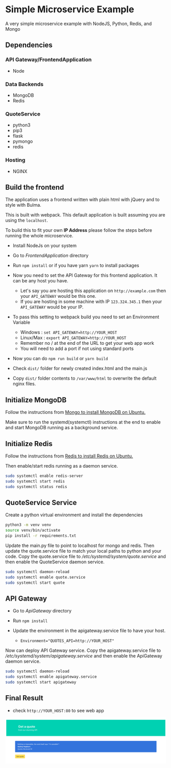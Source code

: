 # Simple Microservice Example

A very simple microservice example with NodeJS, Python, Redis, and Mongo

## Dependencies

### API Gateway/FrontendApplication
* Node

### Data Backends
* MongoDB
* Redis

### QuoteService
* python3
* pip3
* flask
* pymongo
* redis

### Hosting
* NGINX


## Build the frontend

The application uses a frontend written with plain html with jQuery and to style with Bulma.

This is built with webpack. This default application is built assuming you are using the `localhost`.

To build this to fit your own **IP Address** please follow the steps before running the whole microservice.

- Install NodeJs on your system

- Go to *FrontendApplication* directory

- Run `npm install` or if you have yarn `yarn` to install packages

- Now you need to set the API Gateway for this frontend application. It can be any host you have.
    - Let's say you are hosting this application on `http://example.com` then your `API_GATEWAY` would be this one.
    - If you are hosting in some machine with IP `123.324.345.1` then your `API_GATEWAY` would be your IP.

- To pass this setting to webpack build you need to set an Environment Variable
    - Windows : `set API_GATEWAY=http://YOUR_HOST`
    - Linux/Max : `export API_GATEWAY=http://YOUR_HOST`
    * Remember no / at the end of the URL to get your web app work
    * You will need to add a port if not using standard ports

- Now you can do `npm run build` or `yarn build`

- Check `dist/` folder for newly created index.html and the main.js

- Copy `dist/` folder contents to `/var/www/html` to overwrite the default nginx files.

## Initialize MongoDB

Follow the instructions from [Mongo to install MongoDB on Ubuntu.](https://www.mongodb.com/docs/manual/tutorial/install-mongodb-on-ubuntu/)

Make sure to run the systemd(systemctl) instructions at the end to enable and start MongoDB running as a background service.

## Initialize Redis

Follow the instructions from [Redis to install Redis on Ubuntu.](https://redis.io/docs/latest/operate/oss_and_stack/install/install-redis/install-redis-on-linux/)

Then enable/start redis running as a daemon service.

```bash
sudo systemctl enable redis-server
sudo systemctl start redis
sudo systemctl status redis
```

## QuoteService Service

Create a python virtual environment and install the dependencies

```bash
python3 -m venv venv
source venv/bin/activate
pip install -r requirements.txt
```

Update the main.py file to point to localhost for mongo and redis. Then update the quote.service file to match your local paths to python and your code. Copy the quote.service file to */etc/systemd/system/quote.service* and then enable the QuoteService daemon service.

```bash
sudo systemctl daemon-reload
sudo systemctl enable quote.service
sudo systemctl start quote
```

## API Gateway

- Go to *ApiGateway* directory

- Run `npm install`

- Update the environment in the apigateway.service file to have your host.
    - `Environment="QUOTES_API=http://YOUR_HOST"`

Now can deploy API Gateway service. Copy the apigateway.service file to */etc/systemd/system/apigateway.service* and then enable the ApiGateway daemon service.

```bash
sudo systemctl daemon-reload
sudo systemctl enable apigateway.service
sudo systemctl start apigateway
```

## Final Result
* check `http://YOUR_HOST:80` to see web app

![image](https://raw.githubusercontent.com/CSUChico-CSCI644/simple-microservice-example/main/working.png)
